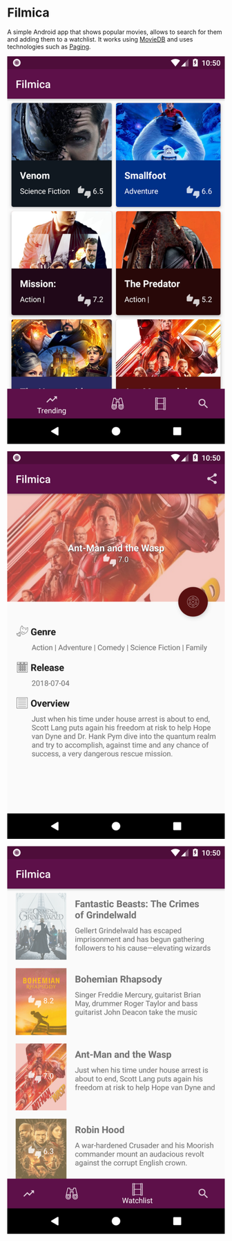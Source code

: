 # Filmica

A simple Android app that shows popular movies, allows to search for them and adding them to a watchlist. It works using [MovieDB](https://www.themoviedb.org/) and uses technologies such as [Paging](https://developer.android.com/topic/libraries/architecture/paging/).

![Trending](screenshot-trending.png?raw=true "Trending movies") 

![Details](screenshot-detail.png?raw=true "Movie Details")

![Watchlist](screenshot-watchlist.png?raw=true "Watchlist")
